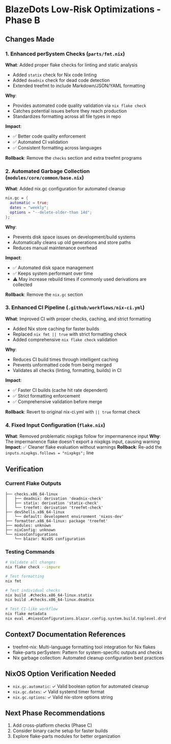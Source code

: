# BlazeDots Low-Risk Optimizations - Phase B

## Changes Made

### 1. Enhanced perSystem Checks (`parts/fmt.nix`)

**What**: Added proper flake checks for linting and static analysis

- Added `statix` check for Nix code linting
- Added `deadnix` check for dead code detection
- Extended treefmt to include Markdown/JSON/YAML formatting

**Why**:

- Provides automated code quality validation via `nix flake check`
- Catches potential issues before they reach production
- Standardizes formatting across all file types in repo

**Impact**:

- ✅ Better code quality enforcement
- ✅ Automated CI validation
- ✅ Consistent formatting across languages

**Rollback**: Remove the `checks` section and extra treefmt programs

### 2. Automated Garbage Collection (`modules/core/common/base.nix`)

**What**: Added nix.gc configuration for automated cleanup

```nix
nix.gc = {
  automatic = true;
  dates = "weekly";
  options = "--delete-older-than 14d";
};
```

**Why**:

- Prevents disk space issues on development/build systems
- Automatically cleans up old generations and store paths
- Reduces manual maintenance overhead

**Impact**:

- ✅ Automated disk space management
- ✅ Keeps system performant over time
- ⚠️ May increase rebuild times if commonly used derivations are collected

**Rollback**: Remove the `nix.gc` section

### 3. Enhanced CI Pipeline (`.github/workflows/nix-ci.yml`)

**What**: Improved CI with proper checks, caching, and strict formatting

- Added Nix store caching for faster builds
- Replaced `nix fmt || true` with strict formatting check
- Added comprehensive `nix flake check` validation

**Why**:

- Reduces CI build times through intelligent caching
- Prevents unformatted code from being merged
- Validates all checks (linting, formatting, builds) in CI

**Impact**:

- ✅ Faster CI builds (cache hit rate dependent)
- ✅ Strict formatting enforcement
- ✅ Comprehensive validation before merge

**Rollback**: Revert to original nix-ci.yml with `|| true` format check

### 4. Fixed Input Configuration (`flake.nix`)

**What**: Removed problematic nixpkgs follow for impermanence input
**Why**: The impermanence flake doesn't export a nixpkgs input, causing warning
**Impact**: ✅ Cleaner flake evaluation without warnings
**Rollback**: Re-add the `inputs.nixpkgs.follows = "nixpkgs";` line

## Verification

### Current Flake Outputs

```
├── checks.x86_64-linux
│   ├── deadnix: derivation 'deadnix-check'
│   ├── statix: derivation 'statix-check'
│   └── treefmt: derivation 'treefmt-check'
├── devShells.x86_64-linux
│   └── default: development environment 'nixos-dev'
├── formatter.x86_64-linux: package 'treefmt'
├── modules: unknown
├── nixConfig: unknown
└── nixosConfigurations
    └── blazar: NixOS configuration
```

### Testing Commands

```bash
# Validate all changes
nix flake check --impure

# Test formatting
nix fmt

# Test individual checks
nix build .#checks.x86_64-linux.statix
nix build .#checks.x86_64-linux.deadnix

# Test CI-like workflow
nix flake metadata
nix eval .#nixosConfigurations.blazar.config.system.build.toplevel.drvPath
```

## Context7 Documentation References

- treefmt-nix: Multi-language formatting tool integration for Nix flakes
- flake-parts perSystem: Pattern for system-specific outputs and checks
- Nix garbage collection: Automated cleanup configuration best practices

## NixOS Option Verification Needed

- `nix.gc.automatic`: ✓ Valid boolean option for automated cleanup
- `nix.gc.dates`: ✓ Valid systemd timer format
- `nix.gc.options`: ✓ Valid nix-store options string

## Next Phase Recommendations

1. Add cross-platform checks (Phase C)
2. Consider binary cache setup for faster builds
3. Explore flake-parts modules for better organization

